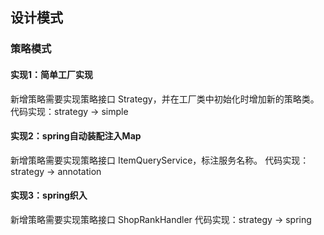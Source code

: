 ## 设计模式 

### 策略模式

#### 实现1：简单工厂实现
新增策略需要实现策略接口 Strategy，并在工厂类中初始化时增加新的策略类。
代码实现：strategy -> simple

#### 实现2：spring自动装配注入Map
新增策略需要实现策略接口 ItemQueryService，标注服务名称。
代码实现：strategy -> annotation

#### 实现3：spring织入
新增策略需要实现策略接口 ShopRankHandler
代码实现：strategy -> spring
